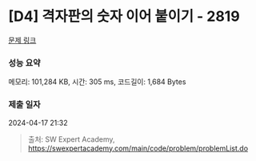 # [D4] 격자판의 숫자 이어 붙이기 - 2819 

[문제 링크](https://swexpertacademy.com/main/code/problem/problemDetail.do?contestProbId=AV7I5fgqEogDFAXB) 

### 성능 요약

메모리: 101,284 KB, 시간: 305 ms, 코드길이: 1,684 Bytes

### 제출 일자

2024-04-17 21:32



> 출처: SW Expert Academy, https://swexpertacademy.com/main/code/problem/problemList.do